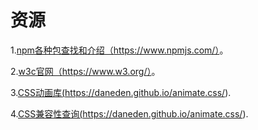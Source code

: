 # 资源

1.<a href="https://www.npmjs.com" target="_blank">npm各种包查找和介绍（https://www.npmjs.com/）</a>。  

2.<a href="https://www.w3.org/" target="_blank">w3c官网（https://www.w3.org/）</a>。

3.<a href="https://daneden.github.io/animate.css/" target="_blank">CSS动画库(https://daneden.github.io/animate.css/)</a>.

4.<a href="http://caniuse.com/" target="_blank">CSS兼容性查询(https://daneden.github.io/animate.css/)</a>.
